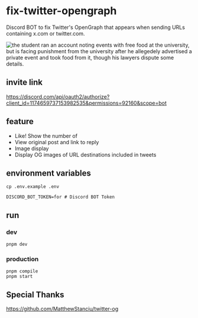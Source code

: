 # fix-twitter-opengraph

Discord BOT to fix Twitter's OpenGraph that appears when sending URLs containing x.com or twitter.com.

![the student ran an account noting events with free food at the university, but is facing punishment from the university after he allegedely advertised a private event and took food from it, though his lawyers dispute some details.](https://github.com/yutakobayashidev/fix-twitter-opengraph/assets/91340399/e5710e1e-add6-42b5-9be1-341a4154e34a)

## invite link

https://discord.com/api/oauth2/authorize?client_id=1174659737153982535&permissions=92160&scope=bot

## feature

- Like! Show the number of
- View original post and link to reply
- Image display
- Display OG images of URL destinations included in tweets

## environment variables

```
cp .env.example .env
```

```
DISCORD_BOT_TOKEN=for # Discord BOT Token
```

## run

### dev

```
pnpm dev
```

### production

```
pnpm compile
pnpm start
```

## Special Thanks

https://github.com/MatthewStanciu/twitter-og

